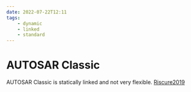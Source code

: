 ```yaml
---
date: 2022-07-22T12:11
tags:
    - dynamic 
    - linked 
    - standard
---
```


# AUTOSAR Classic

AUTOSAR Classic is statically linked and not very flexible. [Riscure2019](https://riscureprodstorage.blob.core.windows.net/production/2019/12/Riscure_Whitepaper_Attacking_AUTOSAR_using_Software_and_Hardware_Attacks.pdf)
